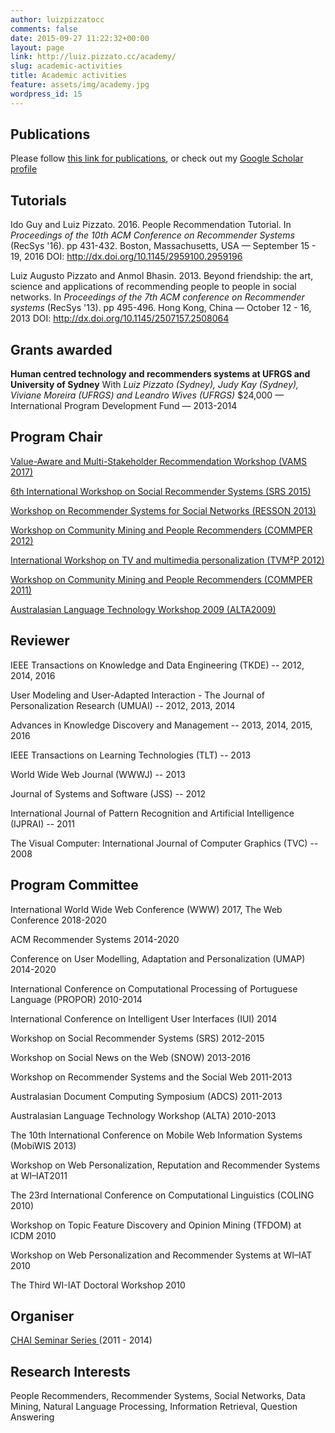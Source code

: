 ```yaml
---
author: luizpizzatocc
comments: false
date: 2015-09-27 11:22:32+00:00
layout: page
link: http://luiz.pizzato.cc/academy/
slug: academic-activities
title: Academic activities
feature: assets/img/academy.jpg
wordpress_id: 15
---
```


## Publications


Please follow [this link for publications](/publications/), or check out my [Google Scholar profile](http://scholar.google.com.au/citations?user=3q9NOYYAAAAJ&hl=en)


## Tutorials




Ido Guy and Luiz Pizzato. 2016. People Recommendation Tutorial. In _Proceedings of the 10th ACM Conference on Recommender Systems_ (RecSys '16). pp 431-432. Boston, Massachusetts, USA — September 15 - 19, 2016 DOI: http://dx.doi.org/10.1145/2959100.2959196


Luiz Augusto Pizzato and Anmol Bhasin. 2013. Beyond friendship: the art, science and applications of recommending people to people in social networks. In _Proceedings of the 7th ACM conference on Recommender systems_ (RecSys '13). pp 495-496. Hong Kong, China — October 12 - 16, 2013 DOI: http://dx.doi.org/10.1145/2507157.2508064


## Grants awarded


**Human centred technology and recommenders systems at UFRGS and University of Sydney**
With _Luiz Pizzato (Sydney), Judy Kay (Sydney), Viviane Moreira (UFRGS) and Leandro Wives (UFRGS)_
$24,000 — International Program Development Fund — 2013-2014




## Program Chair


[Value-Aware and Multi-Stakeholder Recommendation Workshop (VAMS 2017)](https://vams2017.wordpress.com/)




[6th International Workshop on Social Recommender Systems (SRS 2015)](http://www.comp.hkbu.edu.hk/~lichen/srs2015/)




[Workshop on Recommender Systems for Social Networks (RESSON 2013)](http://bit.ly/resson2013)




[Workshop on Community Mining and People Recommenders (COMMPER 2012)](http://research.ics.tkk.fi/events/commper2012/)




[International Workshop on TV and multimedia personalization (TVM²P 2012)](http://sydney.edu.au/engineering/it/~pizzato/workshop/tvm2p2012/)




[Workshop on Community Mining and People Recommenders (COMMPER 2011)](http://research.ics.tkk.fi/events/commper2011/)




[Australasian Language Technology Workshop 2009 (ALTA2009)](http://www.alta.asn.au/events/alta2009/)




## Reviewer




IEEE Transactions on Knowledge and Data Engineering (TKDE) -- 2012, 2014, 2016




User Modeling and User-Adapted Interaction - The Journal of Personalization Research (UMUAI) -- 2012, 2013, 2014




Advances in Knowledge Discovery and Management -- 2013, 2014, 2015, 2016




IEEE Transactions on Learning Technologies (TLT) -- 2013




World Wide Web Journal (WWWJ) -- 2013




Journal of Systems and Software (JSS) -- 2012




International Journal of Pattern Recognition and Artificial Intelligence (IJPRAI) -- 2011




The Visual Computer: International Journal of Computer Graphics (TVC) -- 2008




## Program Committee




International World Wide Web Conference (WWW) 2017, The Web Conference 2018-2020




ACM Recommender Systems 2014-2020




Conference on User Modelling, Adaptation and Personalization (UMAP) 2014-2020




International Conference on Computational Processing of Portuguese Language (PROPOR) 2010-2014




International Conference on Intelligent User Interfaces (IUI) 2014




Workshop on Social Recommender Systems (SRS) 2012-2015




Workshop on Social News on the Web (SNOW) 2013-2016




Workshop on Recommender Systems and the Social Web 2011-2013




Australasian Document Computing Symposium (ADCS) 2011-2013




Australasian Language Technology Workshop (ALTA) 2010-2013




The 10th International Conference on Mobile Web Information Systems (MobiWIS 2013)




Workshop on Web Personalization, Reputation and Recommender Systems at WI–IAT2011




The 23rd International Conference on Computational Linguistics (COLING 2010)




Workshop on Topic Feature Discovery and Opinion Mining (TFDOM) at ICDM 2010




Workshop on Web Personalization and Recommender Systems at WI–IAT 2010




The Third WI-IAT Doctoral Workshop 2010




## Organiser




[CHAI Seminar Series ](http://chai.it.usyd.edu.au/Seminars)(2011 - 2014)




## Research Interests




People Recommenders, Recommender Systems, Social Networks, Data Mining, Natural Language Processing, Information Retrieval, Question Answering
